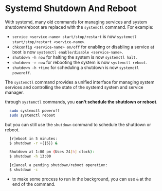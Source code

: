 # Systemd Shutdown And Reboot

With systemd, many old commands for managing services and system shutdown/reboot are replaced with the `systemctl` command. For example:

- `service <service-name> start/stop/restart` is now `systemctl start/stop/restart <service-name>`.
- `chkconfig <service-name> on/off` for enabling or disabling a service at boot is now `systemctl enable/disable <service-name>`.
- `shutdown -h now` for halting the system is now `systemctl halt`.
- `shutdown -r now` for rebooting the system is now `systemctl reboot`.
- `shutdown -h +time` for scheduling a shutdown is now `systemctl poweroff`.

The `systemctl` command provides a unified interface for managing system services and controlling the state of the systemd system and service manager.

through `systemctl` commands, you **can't schedule the shutdown or reboot**.

  ```bash
    sudo systemctl poweroff
    sudo systemctl reboot
  ```

but you can still use the `shutdown` command to schedule the shutdown or reboot.

  ```bash
    [r]eboot in 5 minutes:
    $ shutdown -r +{{5}} &

    Shutdown at 1:00 pm (Uses 24[h] clock):
    $ shutdown -h 13:00

    [c]ancel a pending shutdown/reboot operation:
    $ shutdown -c

  ```
  
- to make some process to run in the background, you can use `&` at the end of the command.
